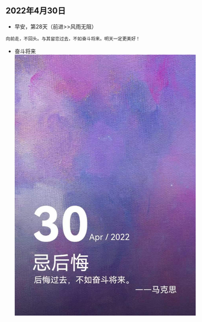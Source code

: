 ## 2022年4月30日
- 早安，第28天（前进>>风雨无阻）
```markdown
向前走，不回头。与其留恋过去，不如奋斗将来。明天一定更美好！
```
- 奋斗将来
  ![](../img/20220430.jpg)
  